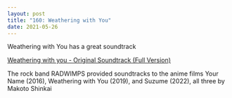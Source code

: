 ```yaml
---
layout: post  
title: "160: Weathering with You"  
date: 2021-05-26  
---
```


Weathering with You has a great soundtrack

[Weathering with you - Original Soundtrack (Full Version)](https://youtu.be/L0IVUh47yfI?t=1579)  

The rock band RADWIMPS provided soundtracks to the anime films Your Name (2016), Weathering with You (2019), and Suzume (2022), all three by Makoto Shinkai